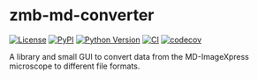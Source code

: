 # zmb-md-converter

[![License](https://img.shields.io/pypi/l/zmb-md-converter.svg?color=green)](https://github.com/ZMB-UZH/zmb-md-converter/raw/main/LICENSE)
[![PyPI](https://img.shields.io/pypi/v/zmb-md-converter.svg?color=green)](https://pypi.org/project/zmb-md-converter)
[![Python Version](https://img.shields.io/pypi/pyversions/zmb-md-converter.svg?color=green)](https://python.org)
[![CI](https://github.com/ZMB-UZH/zmb-md-converter/actions/workflows/ci.yml/badge.svg)](https://github.com/ZMB-UZH/zmb-md-converter/actions/workflows/ci.yml)
[![codecov](https://codecov.io/gh/ZMB-UZH/zmb-md-converter/branch/main/graph/badge.svg)](https://codecov.io/gh/ZMB-UZH/zmb-md-converter)

A library and small GUI to convert data from the MD-ImageXpress microscope to different file formats.
